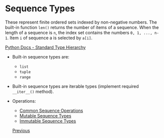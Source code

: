 # Sequence Types

These represent finite ordered sets indexed by non-negative numbers. The built-in function `len()` returns the number of items of a sequence. When the length of a sequence is `n`, the index set contains the numbers `0, 1, ..., n-1`. Item `i` of sequence a is selected by `a[i]`.

[Python Docs - Standard Type Hierarchy](https://docs.python.org/3/reference/datamodel.html#the-standard-type-hierarchy)

- Built-in sequence types are:

  - `list`
  - `tuple`
  - `range`

- Built-in sequence types are iterable types (implement required `__iter__()` method).

- Operations:

  - [Common Sequence Operations](https://docs.python.org/3/library/stdtypes.html#common-sequence-operations)
  - [Mutable Sequence Types](https://docs.python.org/3/library/stdtypes.html#mutable-sequence-types)
  - [Immutable Sequence Types](https://docs.python.org/3/library/stdtypes.html#immutable-sequence-types)

  [Previous](Python-More-Builtin-Types)
